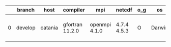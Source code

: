 |    | branch   | host    | compiler        | mpi           | netcdf      | o_g   | os     | build   |   u_pass |   u_fail |   s_pass |   s_fail |   e_pass |   e_fail |   nuopc_pass |   nuopc_fail | artifacts_hash                                                                                                                                             | modified                  |
|----|----------|---------|-----------------|---------------|-------------|-------|--------|---------|----------|----------|----------|----------|----------|----------|--------------|--------------|------------------------------------------------------------------------------------------------------------------------------------------------------------|---------------------------|
|  0 | develop  | catania | gfortran 11.2.0 | openmpi 4.1.0 | 4.7.4 4.5.3 | O     | Darwin | pass    |    13507 |      154 |       41 |        8 |       80 |        0 |           45 |            5 | [artifacts](https://github.com/esmf-org/esmf-test-artifacts/tree/d42522abce0645f8d6361c2e8ab39c0618932faa/develop/catania/gfortran/11.2.0/O/openmpi/4.1.0) | 2022-04-14 16:25:18 -0600 |